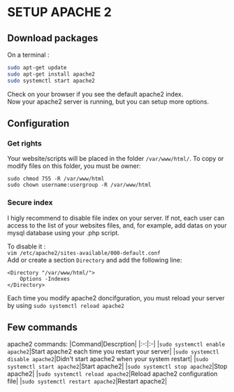 # SETUP APACHE 2

## Download packages
On a terminal :
```bash
sudo apt-get update
sudo apt-get install apache2
sudo systemctl start apache2
```
Check on your browser if you see the default apache2 index.  
Now your apache2 server is running, but you can setup more options.

## Configuration
### Get rights
Your website/scripts will be placed in the folder `/var/www/html/`. To copy or modify files on this folder, you must be owner:
```
sudo chmod 755 -R /var/www/html
sudo chown username:usergroup -R /var/www/html
```

### Secure index
I higly recommend to disable file index on your server. If not, each user can access to the list of your websites files, and, for example, add datas on your mysql database using your .php script.

To disable it :  
`vim /etc/apache2/sites-available/000-default.conf`  
Add or create a section `Directory` and add the following line:  
```
<Directory "/var/www/html/">
    Options -Indexes
</Directory>
```

Each time you modify apache2 doncifguration, you must reload your server by using `sudo systemctl reload apache2`

## Few commands
apache2 commands:
|Command|Descrption|
|:-:|:-|
|`sudo systemctl enable apache2`|Start apache2 each time you restart your server|
|`sudo systemctl disable apache2`|Didn't start apache2 when your system restart|
|`sudo systemctl start apache2`|Start apache2|
|`sudo systemctl stop apache2`|Stop apache2|
|`sudo systemctl reload apache2`|Reload apache2 configuration file|
|`sudo systemctl restart apache2`|Restart apache2|

